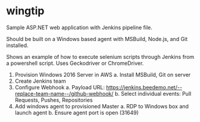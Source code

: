 # wingtip

Sample ASP.NET web application with Jenkins pipeline file.

Should be built on a Windows based agent with MSBuild, Node.js, and Git installed.

Shows an example of how to execute selenium scripts through Jenkins from a powershell script. Uses Geckodriver or ChromeDriver.

1. Provision Windows 2016 Server in AWS
    a. Install MSBuild, Git on server
2. Create Jenkins team
3. Configure Webhook
    a. Payload URL: https://jenkins.beedemo.net/--replace-team-name--/github-webhook/
    b. Select individual events: Pull Requests, Pushes, Repositories
4. Add windows agent to provisioned Master
    a. RDP to Windows box and launch agent
    b. Ensure agent port is open (31649)
